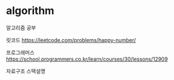 # algorithm
알고리즘 공부

릿코드
https://leetcode.com/problems/happy-number/

프로그래머스
https://school.programmers.co.kr/learn/courses/30/lessons/12909

자료구조
스택설명